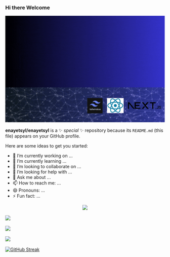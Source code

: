 ### Hi there Welcome

!["Md Enayetur Rahman](https://github.com/enayetsyl/enayetsyl/blob/main/assets/banner.gif)



**enayetsyl/enayetsyl** is a ✨ _special_ ✨ repository because its `README.md` (this file) appears on your GitHub profile.

Here are some ideas to get you started:

- 🔭 I’m currently working on ...
- 🌱 I’m currently learning ...
- 👯 I’m looking to collaborate on ...
- 🤔 I’m looking for help with ...
- 💬 Ask me about ...
- 📫 How to reach me: ...
- 😄 Pronouns: ...
- ⚡ Fun fact: ...

<p align="center">
  <a href="https://skillicons.dev">
    <img src="https://skillicons.dev/icons?i=git,css,express,firebase,github,html,js,nodejs,react,tailwind,vercel,vscode" />
  </a>
</p>

![](http://github-profile-summary-cards.vercel.app/api/cards/profile-details?username=enayetsyl&theme=transparent)

![](http://github-profile-summary-cards.vercel.app/api/cards/stats?username=enayetsyl&theme=transparent)

![](http://github-profile-summary-cards.vercel.app/api/cards/productive-time?username=enayetsyl&theme=transparent&utcOffset=8)


[![GitHub Streak](https://github-readme-streak-stats.herokuapp.com?user=enayetsyl&theme=ocean-gradient&hide_border=true&date_format=j%20M%5B%20Y%5D)](https://git.io/streak-stats)
